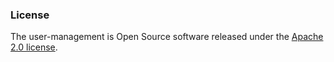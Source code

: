 ### License

The user-management is Open Source software released under
the [Apache 2.0 license](https://www.apache.org/licenses/LICENSE-2.0).